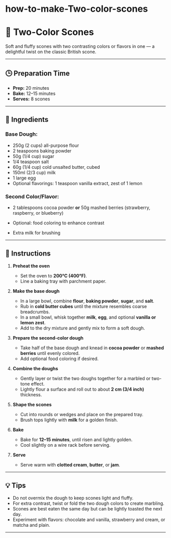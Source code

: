 # how-to-make-Two-color-scones
# 🎨 Two-Color Scones

Soft and fluffy scones with two contrasting colors or flavors in one — a delightful twist on the classic British scone.

---

## 🕒 Preparation Time
- **Prep:** 20 minutes  
- **Bake:** 12–15 minutes  
- **Serves:** 8 scones  

---

## 🧂 Ingredients

### Base Dough:
- 250g (2 cups) all-purpose flour  
- 2 teaspoons baking powder  
- 50g (1/4 cup) sugar  
- 1/4 teaspoon salt  
- 60g (1/4 cup) cold unsalted butter, cubed  
- 150ml (2/3 cup) milk  
- 1 large egg  
- Optional flavorings: 1 teaspoon vanilla extract, zest of 1 lemon  

### Second Color/Flavor:
- 2 tablespoons cocoa powder **or** 50g mashed berries (strawberry, raspberry, or blueberry)  
- Optional: food coloring to enhance contrast  

- Extra milk for brushing  

---

## 🔪 Instructions

1. **Preheat the oven**  
   - Set the oven to **200°C (400°F)**.  
   - Line a baking tray with parchment paper.

2. **Make the base dough**  
   - In a large bowl, combine **flour**, **baking powder**, **sugar**, and **salt**.  
   - Rub in **cold butter cubes** until the mixture resembles coarse breadcrumbs.  
   - In a small bowl, whisk together **milk**, **egg**, and optional **vanilla or lemon zest**.  
   - Add to the dry mixture and gently mix to form a soft dough.

3. **Prepare the second-color dough**  
   - Take half of the base dough and knead in **cocoa powder** or **mashed berries** until evenly colored.  
   - Add optional food coloring if desired.

4. **Combine the doughs**  
   - Gently layer or twist the two doughs together for a marbled or two-tone effect.  
   - Lightly flour a surface and roll out to about **2 cm (3/4 inch)** thickness.

5. **Shape the scones**  
   - Cut into rounds or wedges and place on the prepared tray.  
   - Brush tops lightly with **milk** for a golden finish.

6. **Bake**  
   - Bake for **12–15 minutes**, until risen and lightly golden.  
   - Cool slightly on a wire rack before serving.

7. **Serve**  
   - Serve warm with **clotted cream**, **butter**, or **jam**.

---

## 💡 Tips
- Do not overmix the dough to keep scones light and fluffy.  
- For extra contrast, twist or fold the two dough colors to create marbling.  
- Scones are best eaten the same day but can be lightly toasted the next day.  
- Experiment with flavors: chocolate and vanilla, strawberry and cream, or matcha and plain.  

---
